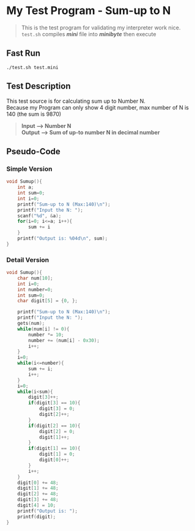 # My Test Program - Sum-up to N

> This is the test program for validating my interpreter work nice.  
> `test.sh` compiles **_mini_** file into **_minibyte_** then execute

## Fast Run
`./test.sh test.mini`

## Test Description
This test source is for calculating sum up to Number N.   
Because my Program can only show 4 digit number, max number of N is 140 (the sum is 9870)
> **Input --> Number N**  
> **Output --> Sum of up-to number N in decimal number**  

## Pseudo-Code
### Simple Version
```C
void Sumup(){
    int a;
    int sum=0;
    int i=0;
    printf("Sum-up to N (Max:140)\n");
    printf("Input the N: ");
    scanf("%d", &a);
    for(i=0; i<=a; i++){
        sum += i
    }
    printf("Output is: %04d\n", sum);
}
```

### Detail Version
```C
void Sumup(){
    char num[10];
    int i=0;
    int number=0;
    int sum=0;
    char digit[5] = {0, };

    printf("Sum-up to N (Max:140)\n");
    printf("Input the N: ");
    gets(num);
    while(num[i] != 0){
        number *= 10;
        number += (num[i] - 0x30);
        i++;
    }
    i=0;
    while(i<=number){
        sum += i;
        i++;
    }
    i=0;
    while(i<sum){
        digit[3]++;
        if(digit[3] == 10){
            digit[3] = 0;
            digit[2]++;
        }
        if(digit[2] == 10){
            digit[2] = 0;
            digit[1]++;
        }
        if(digit[1] == 10){
            digit[1] = 0;
            digit[0]++;
        }
        i++;
    }
    digit[0] += 48;
    digit[1] += 48;
    digit[2] += 48;
    digit[3] += 48;
    digit[4] = 10;
    printf("Output is: ");
    printf(digit);
}

```
